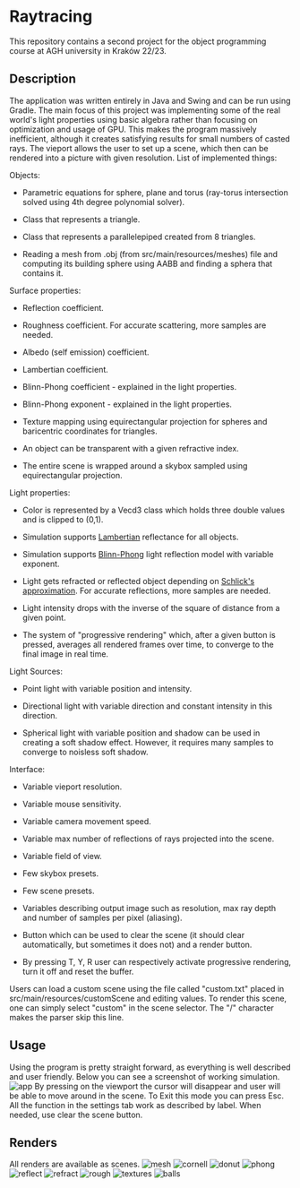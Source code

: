 # Raytracing

This repository contains a second project for the object programming course at AGH university in Kraków 22/23. 

## Description

The application was written entirely in Java and Swing and can be run using Gradle. The main focus of this project was implementing some of the real world's light properties using basic algebra rather than focusing on optimization and usage of GPU. This makes the program massively inefficient, although it creates satisfying results for small numbers of casted rays. The vieport allows the user to set up a scene, which then can be rendered into a picture with given resolution. List of implemented things:



Objects:

- Parametric equations for sphere, plane and torus (ray-torus intersection solved using 4th degree polynomial solver).

- Class that represents a triangle.

- Class that represents a parallelepiped created from 8 triangles.

- Reading a mesh from .obj (from src/main/resources/meshes) file and computing its building sphere using AABB and finding a sphera that contains it.



Surface properties:

- Reflection coefficient.

- Roughness coefficient. For accurate scattering, more samples are needed.

- Albedo (self emission) coefficient.

- Lambertian coefficient.

- Blinn-Phong coefficient - explained in the light properties.

- Blinn-Phong exponent - explained in the light properties.

- Texture mapping using equirectangular projection for spheres and baricentric coordinates for triangles.

- An object can be transparent with a given refractive index.

- The entire scene is wrapped around a skybox sampled using equirectangular projection.



Light properties:

- Color is represented by a Vecd3 class which holds three double values and is clipped to (0,1).

- Simulation supports [Lambertian](https://en.wikipedia.org/wiki/Lambertian_reflectance) reflectance for all objects.

- Simulation supports [Blinn-Phong](https://en.wikipedia.org/wiki/Blinn%E2%80%93Phong_reflection_model) light reflection model with variable exponent.

- Light gets refracted or reflected object depending on [Schlick's approximation](https://en.wikipedia.org/wiki/Schlick%27s_approximation). For accurate reflections, more samples are needed.

- Light intensity drops with the inverse of the square of distance from a given point.

- The system of "progressive rendering" which, after a given button is pressed, averages all rendered frames over time, to converge to the final image in real time.



Light Sources:

- Point light with variable position and intensity.

- Directional light with variable direction and constant intensity in this direction.

- Spherical light with variable position and shadow can be used in creating a soft shadow effect. However, it requires many samples to converge to noisless soft shadow.



Interface:

- Variable vieport resolution.

- Variable mouse sensitivity.

- Variable camera movement speed.

- Variable max number of reflections of rays projected into the scene.

- Variable field of view.

- Few skybox presets.

- Few scene presets.

- Variables describing output image such as resolution, max ray depth and number of samples per pixel (aliasing).

- Button which can be used to clear the scene (it should clear automatically, but sometimes it does not) and a render button.

- By pressing T, Y, R user can respectively activate progressive rendering, turn it off and reset the buffer.



Users can load a custom scene using the file called "custom.txt" placed in src/main/resources/customScene and editing values. To render this scene, one can simply select "custom" in the scene selector. The "/" character makes the parser skip this line.


## Usage
Using the program is pretty straight forward, as everything is well described and user friendly. Below you can see a screenshot of working simulation.
![app](https://github.com/pawel002/Raytracing/blob/master/renders/app.png)
By pressing on the viewport the cursor will disappear and user will be able to move around in the scene. To Exit this mode you can press Esc. All the function in the settings tab work as described by label. When needed, use clear the scene button.

## Renders
All renders are available as scenes.
![mesh](https://github.com/pawel002/Raytracing/blob/master/renders/mesh.png)
![cornell](https://github.com/pawel002/Raytracing/blob/master/renders/cornell.png)
![donut](https://github.com/pawel002/Raytracing/blob/master/renders/donutspace.png)
![phong](https://github.com/pawel002/Raytracing/blob/master/renders/phong.png)
![reflect](https://github.com/pawel002/Raytracing/blob/master/renders/reflect.png)
![refract](https://github.com/pawel002/Raytracing/blob/master/renders/refract.png)
![rough](https://github.com/pawel002/Raytracing/blob/master/renders/rough.png)
![textures](https://github.com/pawel002/Raytracing/blob/master/renders/textures.png)
![balls](https://github.com/pawel002/Raytracing/blob/master/renders/balls.png)
